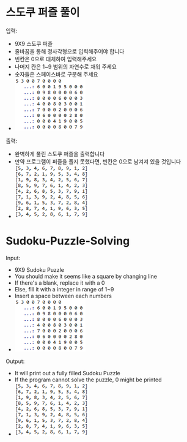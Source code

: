 # 스도쿠 퍼즐 풀이
입력:
  - 9X9 스도쿠 퍼즐
  - 줄바꿈을 통해 정사각형으로 입력해주어야 합니다
  - 빈칸은 0으로 대체하여 입력해주세요
  - 나머지 칸은 1~9 범위의 자연수로 채워 주세요
  - 숫자들은 스페이스바로 구분해 주세요
  - ![입력](/input.PNG)
  
출력: 
  - 완벽하게 풀린 스도쿠 퍼즐을 출력합니다
  - 만약 프로그램이 퍼즐을 풀지 못했다면, 빈칸은 0으로 남겨져 있을 것입니다
  - ![출력](/output.PNG)


# Sudoku-Puzzle-Solving
Input: 
  - 9X9 Sudoku Puzzle
  - You should make it seems like a square by changing line
  - If there's a blank, replace it with a 0
  - Else, fill it with a integer in range of 1~9
  - Insert a space between each numbers
  - ![Input](/input.PNG)

Output: 
  - It will print out a fully filled Sudoku Puzzle
  - If the program cannot solve the puzzle, 0 might be printed
  - ![Output](/output.PNG)
